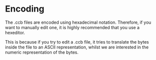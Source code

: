 # Encoding

The .ccb files are encoded using hexadecimal notation. Therefore, if you want to manually edit one, it is highly recommended that you use a hexeditor.

This is because if you try to edit a .ccb file, it tries to translate the bytes inside the file to an ASCII representation, whilst we are interested in the numeric representation of the bytes.
